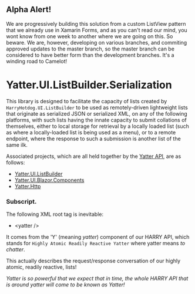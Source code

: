 ## Alpha Alert!

We are progressively building this solution from a custom ListView pattern that we already use in Xamarin Forms, and as you can't read our mind, you wont know from one week to another where we are going on this. So beware. We are, however, developing on various branches, and commiting approved updates to the master branch, so the master branch can be considered to have better form than the development branches. It's a winding road to Camelot!

# Yatter.UI.ListBuilder.Serialization

This library is designed to facilitate the capacity of lists created by ```HarryHotdog.UI.ListBuilder``` to be used as remotely-driven lightweight lists that originate as serialized JSON or serialized XML, on any of the following platforms, with such lists having the innate capacity to submit collations of themselves, either to local storage for retrieval by a locally loaded list (such as where a locally-loaded list is being used as a menu), or to a remote endpoint, where the response to such a submission is another list of the same ilk.

Associated projects, which are all held together by the [Yatter API](https://github.com/HarrisonOfTheNorth/Yatter), are as follows:

- [Yatter.UI.ListBuilder](https://github.com/YatterOfficial/Yatter.UI.ListBuilder)
- [Yatter.UI.Blazor.Components](https://github.com/YatterOfficial/Yatter.UI.Blazor.Components)
- [Yatter.Http](https://github.com/YatterOfficial/Yatter.Http)

### Subscript.

The following XML root tag is inevitable:

- &lt;yatter /&gt;

It comes from the 'Y' (meaning _yatter_) component of our HARRY API, which stands for ```Highly Atomic Readily Reactive Yatter``` where yatter means _to chatter_.

This actually describes the request/response conversation of our highly atomic, readily reactive, lists!

_Yatter is so powerful that we expect that in time, the whole HARRY API that is around yatter will come to be known as Yatter!_
